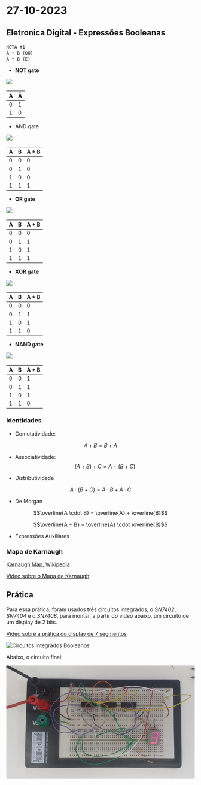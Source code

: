 # 27-10-2023

## Eletronica Digital - Expressões Booleanas

    NOTA #1
    A + B (OU)
    A * B (E)

* **NOT gate**

![](https://upload.wikimedia.org/wikipedia/commons/thumb/9/9f/Not-gate-en.svg/1200px-Not-gate-en.svg.png)

|  A | Ā |
|----|---|
|  0 | 1 | 
|  1 | 0 | 


* AND gate

![](https://upload.wikimedia.org/wikipedia/commons/thumb/8/8c/Logic-gate-and-us.svg/2000px-Logic-gate-and-us.svg.png)

|  A | B |  A * B|
|----|---|-------|
|  0 | 0 |    0  |
|  0 | 1 |    0  |
|  1 | 0 |    0  |
|  1 | 1 |    1  |

* **OR gate**

![](https://upload.wikimedia.org/wikipedia/commons/thumb/4/4c/Or-gate-en.svg/1280px-Or-gate-en.svg.png)

|  A | B |  A * B|
|----|---|-------|
|  0 | 0 |    0  |
|  0 | 1 |    1  |
|  1 | 0 |    1  |
|  1 | 1 |    1  |

* **XOR gate**

![](https://upload.wikimedia.org/wikipedia/commons/thumb/6/6d/Xor-gate-en.svg/2560px-Xor-gate-en.svg.png)

|  A | B |  A * B|
|----|---|-------|
|  0 | 0 |    0  |
|  0 | 1 |    1  |
|  1 | 0 |    1  |
|  1 | 1 |    0  |

* **NAND gate**

![](https://upload.wikimedia.org/wikipedia/commons/thumb/5/58/Nand-gate-en.svg/2000px-Nand-gate-en.svg.png)


|  A | B |  A * B|
|----|---|-------|
|  0 | 0 |    1  |
|  0 | 1 |    1  |
|  1 | 0 |    1  |
|  1 | 1 |    0  |


### Identidades 

* Comutatividade:

$$A + B = B + A$$

* Associatividade:
$$(A + B) + C = A + (B + C)$$

* Distributividade

$$A\cdot (B + C) = A \cdot B + A \cdot C$$

* De Morgan

$$\overline{A \cdot B} = \overline{A} + \overline{B}$$

$$\overline{A + B} = \overline{A} \cdot \overline{B}$$

* Expressões Auxiliares

### Mapa de Karnaugh

[Karnaugh Map, Wikipedia](https://en.wikipedia.org/wiki/Karnaugh_map)

[Vídeo sobre o Mapa de Karnaugh](https://www.youtube.com/watch?v=xB99jX9QMOE)

## Prática

Para essa prática, foram usados três circuitos integrados, o *SN7402*, *SN7404* e o *SN7408*, para montar, a partir do vídeo abaixo, um circuito de um display de 2 bits.

[Vídeo sobre a prática do display de 7 segmentos](https://www.youtube.com/watch?v=_fl-PbZxvhs)

![Circuitos Integrados Booleanos](imagens/bool_circuits.png)

Abaixo, o circuito final:

![Prática do Display](imagens/pratica-display.png)